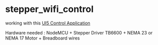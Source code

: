# stepper_wifi_control

working with this [UI5 Control Application](https://github.com/radu103/scara-robot-ui5)

Hardware needed : NodeMCU + Stepper Driver TB6600 + NEMA 23 or NEMA 17 Motor + Breadboard wires
